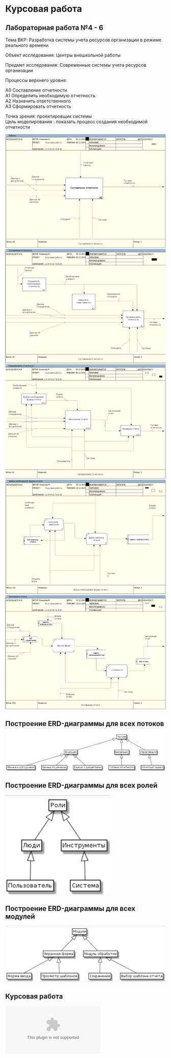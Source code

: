 # Курсовая работа

## Лабораторная работа №4 - 6

Тема ВКР: Разработка системы учета ресурсов организации в режиме реального времени

Объект исследования: Центры внешкольной работы

Предмет исследования: Современные системы учета ресурсов организации

Процессы верхнего уровня:

А0 Составление отчетности   
А1 Определить необходимую отчетность   
А2 Назначить ответственного   
А3 Сформировать отчетность   

 Точка зрения: проектировщик системы   
 Цель моделирования : показать процесс создания необходимой отчетности    
 
 ![none](https://github.com/Stankin-Kukanova/Kursovik/blob/master/%D0%900.jpg)    
 ![none](https://github.com/Stankin-Kukanova/Kursovik/blob/master/%D0%900(1).jpg)   
 ![none](https://github.com/Stankin-Kukanova/Kursovik/blob/master/%D0%903(1).PNG)     
 ![none](https://github.com/Stankin-Kukanova/Kursovik/blob/master/%D0%9031%20(1).PNG)     
 ![none](https://github.com/Stankin-Kukanova/Kursovik/blob/master/%D0%9032.jpg)      
 ## Построение ERD-диаграммы для всех потоков     
 ![none](https://github.com/Stankin-Kukanova/Kursovik/blob/master/%D0%9D%D0%BE%D0%B2.jpg)    
## Построение ERD-диаграммы для всех ролей    
 ![none](https://github.com/Stankin-Kukanova/Kursovik/blob/master/%D0%A0%D0%BE%D0%BB%D0%B8.PNG)    
## Построение ERD-диаграммы для всех модулей   
 ![none](https://github.com/Stankin-Kukanova/Kursovik/blob/master/%D0%94%D0%BB%D1%8F%20%D0%B2%D1%81%D0%B5%D1%85%20%D0%BC%D0%BE%D0%B4%D1%83%D0%BB%D0%B5%D0%B9.PNG)  

## Курсовая работа
 ![Текстовая часть](https://github.com/Stankin-Kukanova/Kursovik/blob/master/%D0%9A%D1%83%D1%80%D1%81%D0%BE%D0%B2%D0%B0%D1%8F%20%D0%9A%D1%83%D0%BA%D0%B0%D0%BD%D0%BE%D0%B2%D0%B0.docx)
